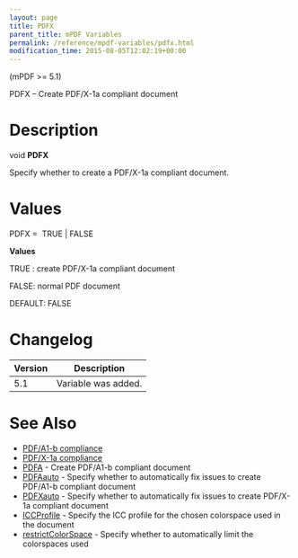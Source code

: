 ```yaml
---
layout: page
title: PDFX
parent_title: mPDF Variables
permalink: /reference/mpdf-variables/pdfx.html
modification_time: 2015-08-05T12:02:19+00:00
---
```


<div>
<div>

(mPDF &gt;= 5.1)

PDFX – Create PDF/X-1a compliant document

# Description

void **PDFX**

Specify whether to create a PDF/X-1a compliant document.

# Values

<span class="parameter">PDFX</span> =  <span class="smallblock">TRUE </span>| <span class="smallblock">FALSE</span>

**Values**

<span class="smallblock">TRUE </span>: create PDF/X-1a compliant document   

<span class="smallblock">FALSE</span>: normal PDF document

<span class="smallblock">DEFAULT</span>: <span class="smallblock">FALSE</span>

# Changelog

<table class="table"> <thead>
<tr> <th>Version</th><th>Description</th> </tr>
</thead> <tbody>
<tr>
<td>5.1</td>
<td>Variable was added.</td>
</tr>
</tbody> </table>

# See Also

<ul>
<li class="manual_boxlist"><a href="{{ "/what-else-can-i-do/pdf-a1-b-compliance.html" | prepend: site.baseurl }}">PDF/A1-b compliance</a></li>
<li class="manual_boxlist"><a href="{{ "/what-else-can-i-do/pdf-x-1a-compliance.html" | prepend: site.baseurl }}">PDF/X-1a compliance</a></li>
<li class="manual_boxlist"><a href="{{ "/reference/mpdf-variables/pdfa.html" | prepend: site.baseurl }}">PDFA</a> - Create PDF/A1-b compliant document</li>
<li class="manual_boxlist"><a href="{{ "/reference/mpdf-variables/pdfaauto.html" | prepend: site.baseurl }}">PDFAauto</a> - Specify whether to automatically fix issues to create PDF/A1-b compliant document</li>
<li class="manual_boxlist"><a href="{{ "/reference/mpdf-variables/pdfxauto.html" | prepend: site.baseurl }}">PDFXauto</a> - Specify whether to automatically fix issues to create PDF/X-1a compliant document</li>
<li class="manual_boxlist"><a href="{{ "/reference/mpdf-variables/iccprofile.html" | prepend: site.baseurl }}">ICCProfile</a> - Specify the ICC profile for the chosen colorspace used in the document</li>
<li class="manual_boxlist"><a href="{{ "/reference/mpdf-variables/restrictcolorspace.html" | prepend: site.baseurl }}">restrictColorSpace</a> - Specify whether to automatically limit the colorspaces used</li>
</ul>

</div>
</div>
